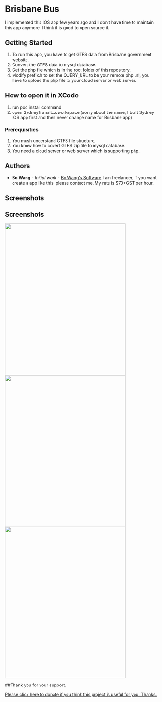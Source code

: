 # Brisbane Bus

I implemented this IOS app few years ago and I don't have time to maintain this app anymore. I think it is good to open source it.

## Getting Started

1. To run this app, you have to get GTFS data from Brisbane government website.
2. Convert the GTFS data to mysql database.
3. Get the php file which is in the root folder of this repository.
4. Modify prefix.h to set the QUERY_URL to be your remote php url, you have to upload the php file to your cloud server or web server.

## How to open it in XCode
1. run pod install command
2. open SydneyTransit.xcworkspace (sorry about the name, I built Sydney IOS app first and then never change name for Brisbane app)

### Prerequisities
1. You mush understand GTFS file structure.
2. You know how to covert GTFS zip file to mysql database.
3. You need a cloud server or web server which is supporting php.

## Authors

* **Bo Wang** - *Initial work* - [Bo Wang's Software](https://thebosoftware.com)
I am freelancer, if you want create a app like this, please contact me. My rate is $70+GST per hour.

## Screenshots
## Screenshots
<img src="https://cloud.githubusercontent.com/assets/20594610/17173468/622c9296-543e-11e6-9dec-754cb1301893.png" width="400" height="500" />
<img src="https://cloud.githubusercontent.com/assets/20594610/17173467/6229f6c6-543e-11e6-98c3-e3de007d400d.png" width="400" height="500" />
<img src="https://cloud.githubusercontent.com/assets/20594610/17173466/62294cd0-543e-11e6-8aa6-f87204bac867.png" width="400" height="500" />




##Thank you for your support.

<a href="https://www.paypal.com/cgi-bin/webscr?cmd=_donations&business=amos%2esoftware%40hotmail%2ecom&lc=AU&item_name=Bo%20Software&currency_code=AUD&bn=PP%2dDonationsBF%3abtn_donate_LG%2egif%3aNonHosted">Please click here to donate if you think this project is useful for you. Thanks.</a>
